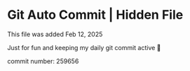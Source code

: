 # Git Auto Commit | Hidden File

This file was added Feb 12, 2025

Just for fun and keeping my daily git commit active 🤪

commit number: 259656
